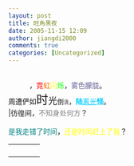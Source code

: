```yaml
---
layout: post
title: 旺角黑夜
date: 2005-11-15 12:09
author: jiangdi2000
comments: true
categories: [Uncategorized]
---
```

<div id="msgcns!C840C88DA912213B!468" class="bvMsg"><div> </div>
<div><font color="#ffffff">夜幕下</font>，<font color="#ff0000">霓</font><font color="#ff6600">虹</font><font color="#ffff00">闪</font><font color="#00ff00">烁</font>，<font color="#666699">雾色朦胧</font>。</div>
<div>周遭俨如<font size="5">时</font><font size="4">光</font><font size="2">倒</font><font size="1">流</font>，<font face="Verdana, Geneva, Arial, Sans-serif"><font color="#00ccff"><strong>陆</strong><u>离光</u><strong>怪</strong></font></font>。</div>
<div>|彷徨间，<font color="#808080">不知身处何方</font>？</div>
<div> </div>
<div><font color="#008080">是我走错了时间</font><font color="#000000">，</font><font color="#ffff00">还是时间赶上了我</font><font color="#000000">？</font></div></div><table cellspacing="0" border="0"><tr><td></td></tr><tr><td valign="top"><a href="http://blufiles.storage.live.com/y1mhTtlhZEyfwtWwxuAXuFRxC6ssm8PeX1d7cLkyT4zBVaSwYPYSyhiKCF-Oa5ykx0L81JBLuGC_GSN6pry33FQgCT51ktFEjwmQB4URX4UkTP4z13ak3eHoiM6sCy6fQMb9Mor6QroUWY" target="_blank" rel="WLPP;url=http://blufiles.storage.live.com/y1mhTtlhZEyfwtWwxuAXuFRxC6ssm8PeX1d7cLkyT4zBVaSwYPYSyhiKCF-Oa5ykx0L81JBLuGC_GSN6pry33FQgCT51ktFEjwmQB4URX4UkTP4z13ak3eHoiM6sCy6fQMb9Mor6QroUWY;cnsid=cns&#033;C840C88DA912213B&#033;465"><img src="http://blufiles.storage.live.com/y1mhTtlhZEyfwtWwxuAXuFRxC6ssm8PeX1d7cLkyT4zBVaSwYPYSyhiKCF-Oa5ykx0L81JBLuGC_GSN6pry33FQgCT51ktFEjwmO_Dxw3MSFu1-Dx5c_U3iVYMIcnS_FsPvwukowzksCkA" border="0" alt="" /></a></td><td width="15"></td><td valign="top"><a href="http://blufiles.storage.live.com/y1mEQp89CMIgRVy2Hx5KJq-7OD_OCvuRWnDAV4XWFxSL8x8R36-pYEFuPsRhs2P_B3rM4v5N0sdNFmxRE0RmAZFz0QvFWdzzUP3uOP1vOdfiNfXgko4erPb6VaP28EsWHjKjyKmNvW_3YE" target='_blank' rel="WLPP;url=http://blufiles.storage.live.com/y1mEQp89CMIgRVy2Hx5KJq-7OD_OCvuRWnDAV4XWFxSL8x8R36-pYEFuPsRhs2P_B3rM4v5N0sdNFmxRE0RmAZFz0QvFWdzzUP3uOP1vOdfiNfXgko4erPb6VaP28EsWHjKjyKmNvW_3YE;cnsid=cns&#033;C840C88DA912213B&#033;466"><img src="http://blufiles.storage.live.com/y1mEQp89CMIgRVy2Hx5KJq-7OD_OCvuRWnDAV4XWFxSL8x8R36-pYEFuPsRhs2P_B3rM4v5N0sdNFmxRE0RmAZFz0QvFWdzzUP3fDhLHATue4DuJCk0iJ2JrdZqxOho011RMLSz7HpGcqo" border="0" alt="" /></a></td></tr><tr><td></td></tr><tr><td valign="top"><a href="http://blufiles.storage.live.com/y1mlm_kndfhHMvWIJ5S_XejFNDtvPLWzPqNlUBYp9NtcG4H2mS9kfSxsg6n1QlRU1Ut_9JYXIACqUSnWb4ECJEKhl-H5QxuvBUMHNgFK46ikeCXujTvCirhGzf5W-Q9X0537Rd_6JNmzYY" target="_blank" rel="WLPP;url=http://blufiles.storage.live.com/y1mlm_kndfhHMvWIJ5S_XejFNDtvPLWzPqNlUBYp9NtcG4H2mS9kfSxsg6n1QlRU1Ut_9JYXIACqUSnWb4ECJEKhl-H5QxuvBUMHNgFK46ikeCXujTvCirhGzf5W-Q9X0537Rd_6JNmzYY;cnsid=cns&#033;C840C88DA912213B&#033;467"><img src="http://blufiles.storage.live.com/y1mlm_kndfhHMvWIJ5S_XejFNDtvPLWzPqNlUBYp9NtcG4H2mS9kfSxsg6n1QlRU1Ut_9JYXIACqUSnWb4ECJEKhl-H5QxuvBUMpwrfEE2ty3UXc0cmg7nm-r5koszolWq3H-d938DUxWM" border="0" alt="" /></a></td></tr></table>
